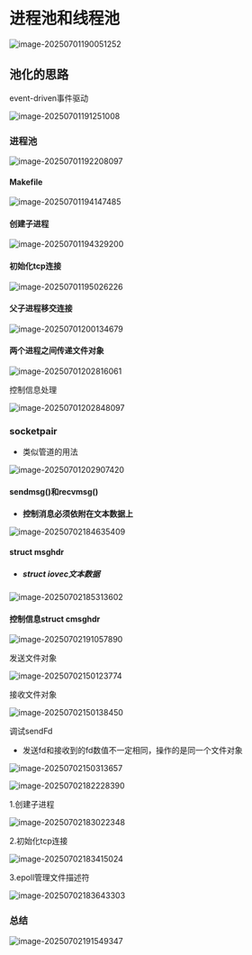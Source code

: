 # 进程池和线程池

![image-20250701190051252](C:\Users\LIYUFENG\AppData\Roaming\Typora\typora-user-images\image-20250701190051252.png)

## 池化的思路

event-driven事件驱动

![image-20250701191251008](C:\Users\LIYUFENG\AppData\Roaming\Typora\typora-user-images\image-20250701191251008.png)

### 进程池

![image-20250701192208097](C:\Users\LIYUFENG\AppData\Roaming\Typora\typora-user-images\image-20250701192208097.png)

#### Makefile

![image-20250701194147485](C:\Users\LIYUFENG\AppData\Roaming\Typora\typora-user-images\image-20250701194147485.png)

#### 创建子进程

![image-20250701194329200](C:\Users\LIYUFENG\AppData\Roaming\Typora\typora-user-images\image-20250701194329200.png)

#### 初始化tcp连接

![image-20250701195026226](C:\Users\LIYUFENG\AppData\Roaming\Typora\typora-user-images\image-20250701195026226.png)

#### 父子进程移交连接

![image-20250701200134679](C:\Users\LIYUFENG\AppData\Roaming\Typora\typora-user-images\image-20250701200134679.png)

#### 两个进程之间传递文件对象

![image-20250701202816061](C:\Users\LIYUFENG\AppData\Roaming\Typora\typora-user-images\image-20250701202816061.png)



控制信息处理

![image-20250701202848097](C:\Users\LIYUFENG\AppData\Roaming\Typora\typora-user-images\image-20250701202848097.png)



### socketpair

- 类似管道的用法

![image-20250701202907420](C:\Users\LIYUFENG\AppData\Roaming\Typora\typora-user-images\image-20250701202907420.png)



#### sendmsg()和recvmsg()

- **控制消息必须依附在文本数据上**

![image-20250702184635409](C:\Users\LIYUFENG\AppData\Roaming\Typora\typora-user-images\image-20250702184635409.png)

#### struct msghdr

- ##### struct iovec文本数据

![image-20250702185313602](C:\Users\LIYUFENG\AppData\Roaming\Typora\typora-user-images\image-20250702185313602.png)

#### 控制信息struct cmsghdr

![image-20250702191057890](C:\Users\LIYUFENG\AppData\Roaming\Typora\typora-user-images\image-20250702191057890.png)

发送文件对象

![image-20250702150123774](C:\Users\LIYUFENG\AppData\Roaming\Typora\typora-user-images\image-20250702150123774.png)

接收文件对象

![image-20250702150138450](C:\Users\LIYUFENG\AppData\Roaming\Typora\typora-user-images\image-20250702150138450.png)

调试sendFd

- 发送fd和接收到的fd数值不一定相同，操作的是同一个文件对象

![image-20250702150313657](C:\Users\LIYUFENG\AppData\Roaming\Typora\typora-user-images\image-20250702150313657.png)



![image-20250702182228390](C:\Users\LIYUFENG\AppData\Roaming\Typora\typora-user-images\image-20250702182228390.png)

1.创建子进程

![image-20250702183022348](C:\Users\LIYUFENG\AppData\Roaming\Typora\typora-user-images\image-20250702183022348.png)

2.初始化tcp连接

![image-20250702183415024](C:\Users\LIYUFENG\AppData\Roaming\Typora\typora-user-images\image-20250702183415024.png)

3.epoll管理文件描述符

![image-20250702183643303](C:\Users\LIYUFENG\AppData\Roaming\Typora\typora-user-images\image-20250702183643303.png)





### 总结

![image-20250702191549347](C:\Users\LIYUFENG\AppData\Roaming\Typora\typora-user-images\image-20250702191549347.png)